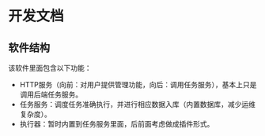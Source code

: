# 开发文档

## 软件结构

该软件里面包含以下功能：

* HTTP服务（向前：对用户提供管理功能，向后：调用任务服务），基本上只是调用后端任务服务。
* 任务服务：调度任务准确执行，并进行相应数据入库（内置数据库，减少运维复杂度）。
* 执行器：暂时内置到任务服务里面，后前面考虑做成插件形式。